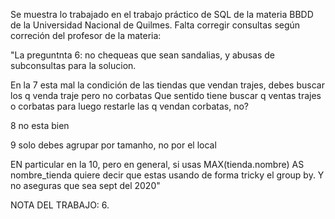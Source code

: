 Se muestra lo trabajado en el trabajo práctico de SQL de la materia BBDD de la Universidad Nacional de Quilmes.
Falta corregir consultas según correción del profesor de la materia:

"La preguntnta 6: no chequeas que sean sandalias, y abusas de subconsultas para la solucion.

En la 7 esta mal la condición de las tiendas que vendan trajes, debes buscar los q venda traje pero no corbatas
Que sentido tiene buscar q ventas trajes o corbatas para luego restarle las q vendan corbatas, no?

8 no esta bien

9 solo debes agrupar por tamanho, no por el local

EN particular en la 10, pero en general, si usas MAX(tienda.nombre) AS nombre_tienda quiere decir que estas usando de forma tricky el group by.
Y no aseguras que sea sept del 2020"


NOTA DEL TRABAJO: 6.
